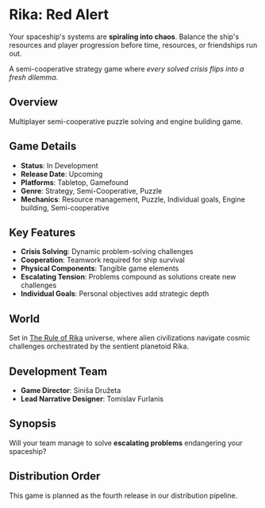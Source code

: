 # Rika: Red Alert

Your spaceship's systems are **spiraling into chaos**. Balance the ship's resources and player progression before time, resources, or friendships run out.

A semi-cooperative strategy game where *every solved crisis flips into a fresh dilemma*.

## Overview

Multiplayer semi-cooperative puzzle solving and engine building game.

## Game Details

- **Status**: In Development
- **Release Date**: Upcoming
- **Platforms**: Tabletop, Gamefound
- **Genre**: Strategy, Semi-Cooperative, Puzzle
- **Mechanics**: Resource management, Puzzle, Individual goals, Engine building, Semi-cooperative

## Key Features

- **Crisis Solving**: Dynamic problem-solving challenges
- **Cooperation**: Teamwork required for ship survival
- **Physical Components**: Tangible game elements
- **Escalating Tension**: Problems compound as solutions create new challenges
- **Individual Goals**: Personal objectives add strategic depth

## World

Set in [The Rule of Rika](worlds/rule-of-rika.md) universe, where alien civilizations navigate cosmic challenges orchestrated by the sentient planetoid Rika.

## Development Team

- **Game Director**: Siniša Družeta
- **Lead Narrative Designer**: Tomislav Furlanis

## Synopsis

Will your team manage to solve **escalating problems** endangering your spaceship?

## Distribution Order

This game is planned as the fourth release in our distribution pipeline.

